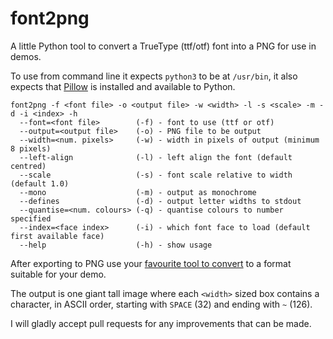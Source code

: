 # font2png

A little Python tool to convert a TrueType (ttf/otf) font into a PNG for use in demos.

To use from command line it expects `python3` to be at `/usr/bin`, it also expects that [Pillow](https://github.com/python-pillow/Pillow) is installed and available to Python.

```
font2png -f <font file> -o <output file> -w <width> -l -s <scale> -m -d -i <index> -h
  --font=<font file>        (-f) - font to use (ttf or otf)
  --output=<output file>    (-o) - PNG file to be output
  --width=<num. pixels>     (-w) - width in pixels of output (minimum 8 pixels)
  --left-align              (-l) - left align the font (default centred)
  --scale                   (-s) - font scale relative to width (default 1.0)
  --mono                    (-m) - output as monochrome
  --defines                 (-d) - output letter widths to stdout
  --quantise=<num. colours> (-q) - quantise colours to number specified
  --index=<face index>      (-i) - which font face to load (default first available face)
  --help                    (-h) - show usage

```

After exporting to PNG use your [favourite tool to convert](http://deadliners.net/ImageTool/index.html) to a format suitable for your demo.

The output is one giant tall image where each `<width>` sized box contains a character, in ASCII order, starting with `SPACE` (32) and ending with `~` (126).

I will gladly accept pull requests for any improvements that can be made.
